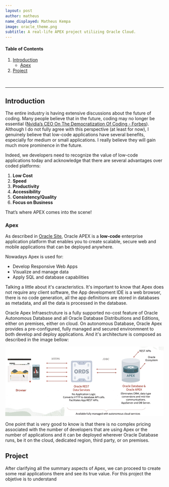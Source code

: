 ```yaml
---
layout: post
author: matheus
name_displayed: Matheus Kempa
image: oracle_theme.png
subtitle: A real-life APEX project utilizing Oracle Cloud.
---
```


#### Table of Contents

1. [Introduction](#introduction)
    - [Apex](#apex)
2. [Project](#project)


<br>

---

## Introduction


The entire industry is having extensive discussions about the future of coding. Many people believe that in the future, coding may no longer be essential ([Nvidia’s CEO On The Democratization Of Coding - Forbes](https://www.forbes.com/sites/timbajarin/2024/03/20/nvidias-ceo-on-the-democratization-of-coding/?sh=7bb77ad7a95a)). Although I do not fully agree with this perspective (at least for now), I genuinely believe that low-code applications have several benefits, especially for medium or small applications. I really believe they will gain much more prominence in the future.

Indeed, we developers need to recognize the value of low-code applications today and acknowledge that there are several advantages over coded platforms:

1. **Low Cost**
2. **Speed**
3. **Productivity**
4. **Accessibility**
5. **Consistency/Quality**
6. **Focus on Business**

That’s where APEX comes into the scene!

### Apex

As described in [Oracle Site](https://apex.oracle.com/pt-br/), Oracle APEX is a **low-code** enterprise application platform that enables you to create scalable, secure web and mobile applications that can be deployed anywhere.

Nowadays Apex is used for:

- Develop Responsive Web Apps
- Visualize and manage data
- Apply SQL and database capabilities

Talking a little about it's caracteristics. It's important to know that Apex does not require any client software, the App development IDE is a web browser, there is no code generation, all the app definitions are stored in databases as metadata, and all the data is processed in the database.

Oracle Apex Infraesctruture is a fully supported no-cost feature of Oracle Autonomous Database and all Oracle Database Distribuitions and Editions, either on premises, either on cloud. On autonomous Database, Oracle Apex provides a pre-configured, fully managed and secured environmnent to both develop and deploy applications. And it's architecture is composed as described in the image bellow:

<img class="img-fluid" src="/./assets/images/apex_architecture.png" alt="Resume" style="width:800px;"/>

One point that is very good to know is that there is no complex pricing associated with the number of developers that are using Apex or the number of applications and it can be deployed wherever Oracle Database runs, be it on the cloud, dedicated region, third party, or on premises.

## Project 

After clarifying all the summary aspects of Apex, we can proceed to create some real applications there and see its true value. For this project the objetive is to understand